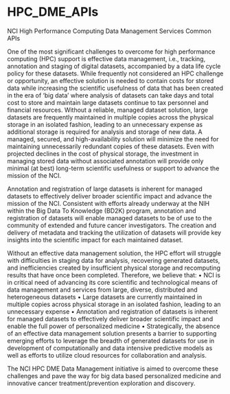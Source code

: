 # HPC_DME_APIs
NCI High Performance Computing Data Management Services Common APIs

One of the most significant challenges to overcome for high performance computing (HPC) support is effective data management, i.e., tracking, annotation and staging of digital datasets, accompanied by a data life cycle policy for these datasets. While frequently not considered an HPC challenge or opportunity, an effective solution is needed to contain costs for stored data while increasing the scientific usefulness of data that has been created in the era of ‘big data’ where analysis of datasets can take days and total cost to store and maintain large datasets continue to tax personnel and financial resources.  Without a reliable, managed dataset solution, large datasets are frequently maintained in multiple copies across the physical storage in an isolated fashion, leading to an unnecessary expense as additional storage is required for analysis and storage of new data. A managed, secured, and high-availability solution will minimize the need for maintaining unnecessarily redundant copies of these datasets. Even with projected declines in the cost of physical storage, the investment in managing stored data without associated annotation will provide only minimal (at best) long-term scientific usefulness or support to advance the mission of the NCI. 

Annotation and registration of large datasets is inherent for managed datasets to effectively deliver broader scientific impact and advance the mission of the NCI. Consistent with efforts already underway at the NIH within the Big Data To Knowledge (BD2K) program, annotation and registration of datasets will enable managed datasets to be of use to the community of extended and future cancer investigators. The creation and delivery of metadata and tracking the utilization of datasets will provide key insights into the scientific impact for each maintained dataset. 

Without an effective data management solution, the HPC effort will struggle with difficulties in staging data for analysis, recovering generated datasets, and inefficiencies created by insufficient physical storage and recomputing results that have once been completed. Therefore, we believe that:
•	NCI is in critical need of advancing its core scientific and technological means of data management and services from large, diverse, distributed and heterogeneous datasets
•	Large datasets are currently maintained in multiple copies across physical storage in an isolated fashion, leading to an unnecessary expense
•	Annotation and registration of datasets is inherent for managed datasets to effectively deliver broader scientific impact and enable the full power of personalized medicine
•	Strategically, the absence of an effective data management solution presents a barrier to supporting emerging efforts to leverage the breadth of generated datasets for use in development of computationally and data intensive predictive models as well as efforts to utilize cloud resources for collaboration and analysis.

The NCI HPC DME Data Management initiative is aimed to overcome these challenges and pave the way for big data based personalized medicine and innovative cancer treatment/prevention exploration and discovery.

